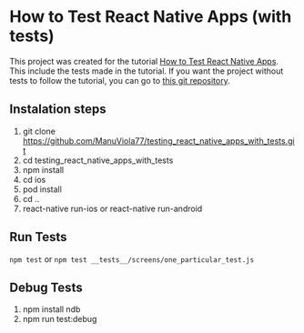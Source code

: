 # How to Test React Native Apps (with tests)
This project was created for the tutorial [How to Test React Native Apps](https://www.rootstrap.com/blog/how-to-test-react-native-apps/). This include the tests made in the tutorial. 
If you want the project without tests to follow the tutorial, you can go to [this git repository](https://github.com/ManuViola77/testing_react_native_apps).

## Instalation steps

1. git clone https://github.com/ManuViola77/testing_react_native_apps_with_tests.git
2. cd testing_react_native_apps_with_tests
3. npm install
4. cd ios
5. pod install
6. cd ..
7. react-native run-ios or react-native run-android

## Run Tests

`npm test` or `npm test __tests__/screens/one_particular_test.js`

## Debug Tests

1. npm install ndb
2. npm run test:debug

